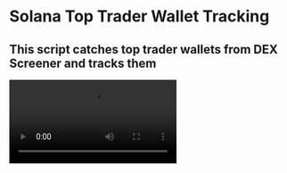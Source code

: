 # Solana Top Trader Wallet Tracking


## This script catches top trader wallets from DEX Screener and tracks them

![](https://github.com/0xluckyray/solana_wallet-track/blob/main/Solana_wallet_track.mp4)

